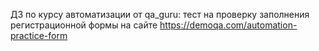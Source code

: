 ДЗ по курсу автоматизации от qa_guru: тест на проверку заполнения регистрационной формы на сайте https://demoqa.com/automation-practice-form
